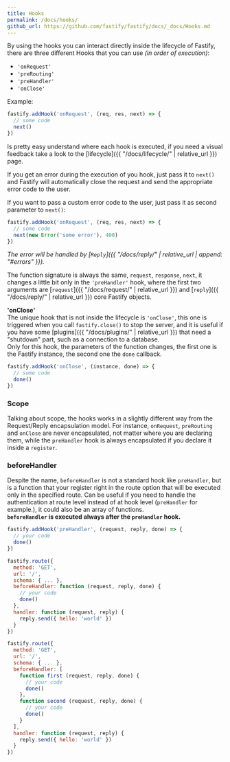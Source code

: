 ```yaml
---
title: Hooks
permalink: /docs/hooks/
github_url: https://github.com/fastify/fastify/docs/_docs/Hooks.md
---
```


By using the hooks you can interact directly inside the lifecycle of Fastify, there are three different Hooks that you can use *(in order of execution)*:
- `'onRequest'`
- `'preRouting'`
- `'preHandler'`
- `'onClose'`

Example:
```js
fastify.addHook('onRequest', (req, res, next) => {
  // some code
  next()
})
```

Is pretty easy understand where each hook is executed, if you need a visual feedback take a look to the [lifecycle]({{ "/docs/lifecycle/" | relative_url }}) page.

If you get an error during the execution of you hook, just pass it to `next()` and Fastify will automatically close the request and send the appropriate error code to the user.

If you want to pass a custom error code to the user, just pass it as second parameter to `next()`:
```js
fastify.addHook('onRequest', (req, res, next) => {
  // some code
  next(new Error('some error'), 400)
})
```
*The error will be handled by [`Reply`]({{ "/docs/reply/" | relative_url | append: "#errors" }}).*

The function signature is always the same, `request`, `response`, `next`, it changes a little bit only in the `'preHandler'` hook, where the first two arguments are [`request`]({{ "/docs/request/" | relative_url }}) and [`reply`]({{ "/docs/reply/" | relative_url }}) core Fastify objects.

<a name="on-close"></a>
**'onClose'**  
The unique hook that is not inside the lifecycle is `'onClose'`, this one is triggered when you call `fastify.close()` to stop the server, and it is useful if you have some [plugins]({{ "/docs/plugins/" | relative_url }}) that need a "shutdown" part, such as a connection to a database.  
Only for this hook, the parameters of the function changes, the first one is the Fastify instance, the second one the `done` callback.
```js
fastify.addHook('onClose', (instance, done) => {
  // some code
  done()
})
```
<a name="scope"></a>
### Scope
Talking about scope, the hooks works in a slightly different way from the Request/Reply encapsulation model. For instance, `onRequest`, `preRouting` and `onClose` are never encapsulated, not matter where you are declaring them, while the `preHandler` hook is always encapsulated if you declare it inside a `register`.

<a name="before-handler"></a>
### beforeHandler
Despite the name, `beforeHandler` is not a standard hook like `preHandler`, but is a function that your register right in the route option that will be executed only in the specified route. Can be useful if you need to handle the authentication at route level instead of at hook level (`preHandler` for example.), it could also be an array of functions.  
**`beforeHandler` is executed always after the `preHandler` hook.**

```js
fastify.addHook('preHandler', (request, reply, done) => {
  // your code
  done()
})

fastify.route({
  method: 'GET',
  url: '/',
  schema: { ... },
  beforeHandler: function (request, reply, done) {
    // your code
    done()
  },
  handler: function (request, reply) {
    reply.send({ hello: 'world' })
  }
})

fastify.route({
  method: 'GET',
  url: '/',
  schema: { ... },
  beforeHandler: [
    function first (request, reply, done) {
      // your code
      done()
    },
    function second (request, reply, done) {
      // your code
      done()
    }
  ],
  handler: function (request, reply) {
    reply.send({ hello: 'world' })
  }
})
```
